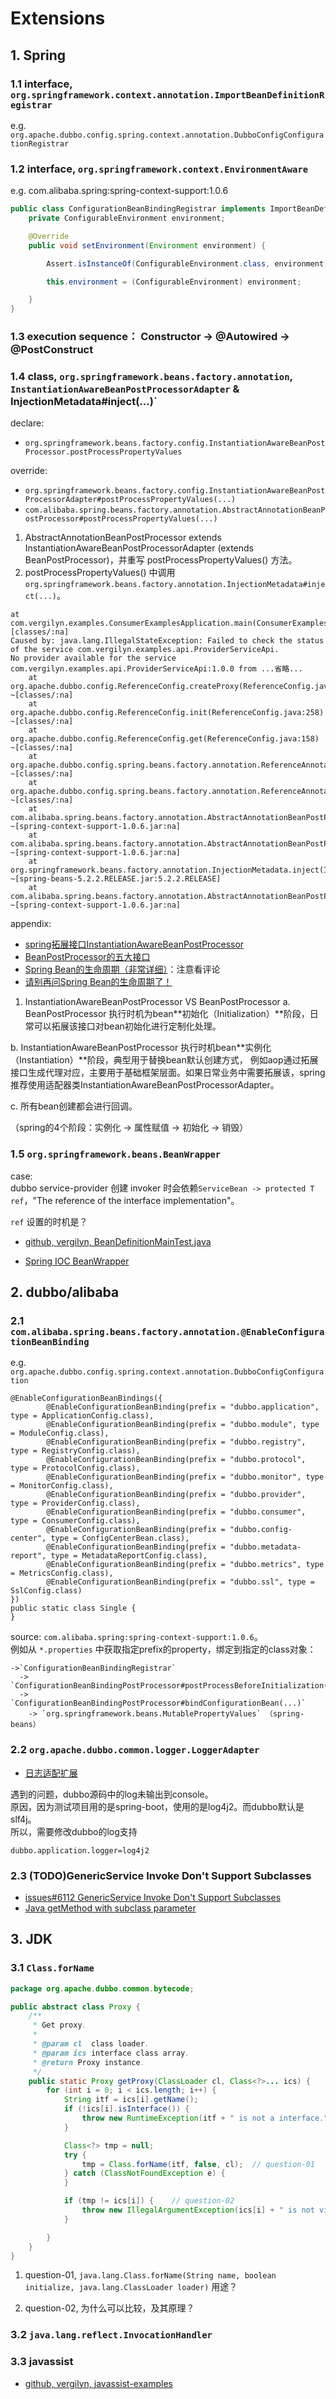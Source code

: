# Extensions

## 1. Spring
### 1.1 interface, `org.springframework.context.annotation.ImportBeanDefinitionRegistrar`

e.g. `org.apache.dubbo.config.spring.context.annotation.DubboConfigConfigurationRegistrar`

### 1.2 interface, `org.springframework.context.EnvironmentAware`

e.g. com.alibaba.spring:spring-context-support:1.0.6
```java
public class ConfigurationBeanBindingRegistrar implements ImportBeanDefinitionRegistrar, EnvironmentAware {
    private ConfigurableEnvironment environment;

    @Override
    public void setEnvironment(Environment environment) {

        Assert.isInstanceOf(ConfigurableEnvironment.class, environment);

        this.environment = (ConfigurableEnvironment) environment;

    }
}
```

### 1.3 execution sequence： Constructor -> @Autowired -> @PostConstruct

### 1.4 class, `org.springframework.beans.factory.annotation`, `InstantiationAwareBeanPostProcessorAdapter` & InjectionMetadata#inject(...)`

declare: 
  - `org.springframework.beans.factory.config.InstantiationAwareBeanPostProcessor.postProcessPropertyValues`
  
override:
  - `org.springframework.beans.factory.config.InstantiationAwareBeanPostProcessorAdapter#postProcessPropertyValues(...)`
  - `com.alibaba.spring.beans.factory.annotation.AbstractAnnotationBeanPostProcessor#postProcessPropertyValues(...)` 

1. AbstractAnnotationBeanPostProcessor extends InstantiationAwareBeanPostProcessorAdapter (extends BeanPostProcessor)，并重写 postProcessPropertyValues() 方法。
2. postProcessPropertyValues() 中调用 `org.springframework.beans.factory.annotation.InjectionMetadata#inject(...)`。


```text
at com.vergilyn.examples.ConsumerExamplesApplication.main(ConsumerExamplesApplication.java:25) [classes/:na]
Caused by: java.lang.IllegalStateException: Failed to check the status of the service com.vergilyn.examples.api.ProviderServiceApi. 
No provider available for the service com.vergilyn.examples.api.ProviderServiceApi:1.0.0 from ...省略...
	at org.apache.dubbo.config.ReferenceConfig.createProxy(ReferenceConfig.java:349) ~[classes/:na]
	at org.apache.dubbo.config.ReferenceConfig.init(ReferenceConfig.java:258) ~[classes/:na]
	at org.apache.dubbo.config.ReferenceConfig.get(ReferenceConfig.java:158) ~[classes/:na]
	at org.apache.dubbo.config.spring.beans.factory.annotation.ReferenceAnnotationBeanPostProcessor.getOrCreateProxy(ReferenceAnnotationBeanPostProcessor.java:274) ~[classes/:na]
	at org.apache.dubbo.config.spring.beans.factory.annotation.ReferenceAnnotationBeanPostProcessor.doGetInjectedBean(ReferenceAnnotationBeanPostProcessor.java:143) ~[classes/:na]
	at com.alibaba.spring.beans.factory.annotation.AbstractAnnotationBeanPostProcessor.getInjectedObject(AbstractAnnotationBeanPostProcessor.java:359) ~[spring-context-support-1.0.6.jar:na]
	at com.alibaba.spring.beans.factory.annotation.AbstractAnnotationBeanPostProcessor$AnnotatedFieldElement.inject(AbstractAnnotationBeanPostProcessor.java:539) ~[spring-context-support-1.0.6.jar:na]
	at org.springframework.beans.factory.annotation.InjectionMetadata.inject(InjectionMetadata.java:116) ~[spring-beans-5.2.2.RELEASE.jar:5.2.2.RELEASE]
	at com.alibaba.spring.beans.factory.annotation.AbstractAnnotationBeanPostProcessor.postProcessPropertyValues(AbstractAnnotationBeanPostProcessor.java:142) ~[spring-context-support-1.0.6.jar:na]
```

appendix:
- [spring拓展接口InstantiationAwareBeanPostProcessor](https://www.cnblogs.com/xiaoxing/p/10270285.html)
- [BeanPostProcessor的五大接口](https://www.cnblogs.com/zhangjianbin/p/10059191.html)
- [Spring Bean的生命周期（非常详细）](https://www.cnblogs.com/zrtqsk/p/3735273.html)：注意看评论
- [请别再问Spring Bean的生命周期了！](https://www.jianshu.com/p/1dec08d290c1)

1. InstantiationAwareBeanPostProcessor VS BeanPostProcessor
  a. BeanPostProcessor 执行时机为bean**初始化（Initialization）**阶段，日常可以拓展该接口对bean初始化进行定制化处理。  
   
  b. InstantiationAwareBeanPostProcessor 执行时机bean**实例化（Instantiation）**阶段，典型用于替换bean默认创建方式，
  例如aop通过拓展接口生成代理对应，主要用于基础框架层面。如果日常业务中需要拓展该，spring推荐使用适配器类InstantiationAwareBeanPostProcessorAdapter。  
   
  c. 所有bean创建都会进行回调。

（spring的4个阶段：实例化 -> 属性赋值 -> 初始化 -> 销毁）

### 1.5 `org.springframework.beans.BeanWrapper`
case:  
dubbo service-provider 创建 invoker 时会依赖`ServiceBean -> protected T ref`，"The reference of the interface implementation"。  

`ref` 设置的时机是？


+ [github, vergilyn, BeanDefinitionMainTest.java](https://github.com/vergilyn/spring-framework-examples/blob/master/spring-base-examples/src/test/java/com/vergilyn/examples/beans/factory/BeanDefinitionMainTest.java)
- [Spring IOC BeanWrapper](https://blog.csdn.net/u012410733/article/details/53346345)

## 2. dubbo/alibaba

### 2.1 `com.alibaba.spring.beans.factory.annotation.@EnableConfigurationBeanBinding`

e.g. `org.apache.dubbo.config.spring.context.annotation.DubboConfigConfiguration`

```
@EnableConfigurationBeanBindings({
        @EnableConfigurationBeanBinding(prefix = "dubbo.application", type = ApplicationConfig.class),
        @EnableConfigurationBeanBinding(prefix = "dubbo.module", type = ModuleConfig.class),
        @EnableConfigurationBeanBinding(prefix = "dubbo.registry", type = RegistryConfig.class),
        @EnableConfigurationBeanBinding(prefix = "dubbo.protocol", type = ProtocolConfig.class),
        @EnableConfigurationBeanBinding(prefix = "dubbo.monitor", type = MonitorConfig.class),
        @EnableConfigurationBeanBinding(prefix = "dubbo.provider", type = ProviderConfig.class),
        @EnableConfigurationBeanBinding(prefix = "dubbo.consumer", type = ConsumerConfig.class),
        @EnableConfigurationBeanBinding(prefix = "dubbo.config-center", type = ConfigCenterBean.class),
        @EnableConfigurationBeanBinding(prefix = "dubbo.metadata-report", type = MetadataReportConfig.class),
        @EnableConfigurationBeanBinding(prefix = "dubbo.metrics", type = MetricsConfig.class),
        @EnableConfigurationBeanBinding(prefix = "dubbo.ssl", type = SslConfig.class)
})
public static class Single {
}
```

source: `com.alibaba.spring:spring-context-support:1.0.6`。  
例如从 `*.properties` 中获取指定prefix的property，绑定到指定的class对象： 
```
->`ConfigurationBeanBindingRegistrar`  
  -> `ConfigurationBeanBindingPostProcessor#postProcessBeforeInitialization(...)`  
  -> `ConfigurationBeanBindingPostProcessor#bindConfigurationBean(...)`  
    -> `org.springframework.beans.MutablePropertyValues` （spring-beans）
``` 

### 2.2 `org.apache.dubbo.common.logger.LoggerAdapter`
+ [日志适配扩展](http://dubbo.apache.org/zh-cn/docs/dev/impls/logger-adapter.html)

遇到的问题，dubbo源码中的log未输出到console。  
原因，因为测试项目用的是spring-boot，使用的是log4j2。而dubbo默认是slf4j。  
所以，需要修改dubbo的log支持
```properties
dubbo.application.logger=log4j2
```

### 2.3 (TODO)GenericService Invoke Don't Support Subclasses 
+ [issues#6112 GenericService Invoke Don't Support Subclasses ](https://github.com/apache/dubbo/issues/6112)
+ [Java getMethod with subclass parameter](https://stackoverflow.com/questions/19886065/java-getmethod-with-subclass-parameter)

## 3. JDK

### 3.1 `Class.forName`
```java
package org.apache.dubbo.common.bytecode;

public abstract class Proxy {
    /**
     * Get proxy.
     *
     * @param cl  class loader.
     * @param ics interface class array.
     * @return Proxy instance.
     */
    public static Proxy getProxy(ClassLoader cl, Class<?>... ics) {
        for (int i = 0; i < ics.length; i++) {
            String itf = ics[i].getName();
            if (!ics[i].isInterface()) {
                throw new RuntimeException(itf + " is not a interface.");
            }

            Class<?> tmp = null;
            try {
                tmp = Class.forName(itf, false, cl);  // question-01
            } catch (ClassNotFoundException e) {
            }

            if (tmp != ics[i]) {    // question-02
                throw new IllegalArgumentException(ics[i] + " is not visible from class loader");
            }

        }
    }
}
```

1. question-01, `java.lang.Class.forName(String name, boolean initialize, java.lang.ClassLoader loader)` 用途？

2. question-02, 为什么可以比较，及其原理？

### 3.2 `java.lang.reflect.InvocationHandler`

### 3.3 javassist
+ [github, vergilyn, javassist-examples](https://github.com/vergilyn/java-basic-examples/tree/master/javassist-examples)